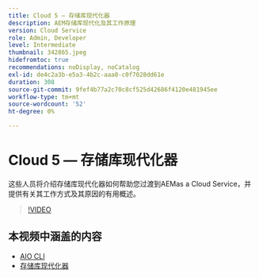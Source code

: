 ```yaml
---
title: Cloud 5 — 存储库现代化器
description: AEM存储库现代化及其工作原理
version: Cloud Service
role: Admin, Developer
level: Intermediate
thumbnail: 342865.jpeg
hidefromtoc: true
recommendations: noDisplay, noCatalog
exl-id: de4c2a3b-e5a3-4b2c-aaa0-c0f7028dd61e
duration: 308
source-git-commit: 9fef4b77a2c70c8cf525d42686f4120e481945ee
workflow-type: tm+mt
source-wordcount: '52'
ht-degree: 0%

---
```


# Cloud 5 — 存储库现代化器

这些人员将介绍存储库现代化器如何帮助您过渡到AEMas a Cloud Service，并提供有关其工作方式及其原因的有用概述。

>[!VIDEO](https://video.tv.adobe.com/v/342865?quality=12&learn=on)

## 本视频中涵盖的内容

+ [AIO CLI](https://github.com/adobe/aio-cli-plugin-aem-cloud-service-migration)
+ [存储库现代化器](https://github.com/adobe/aem-cloud-service-source-migration/tree/master/packages/repository-modernizer)
